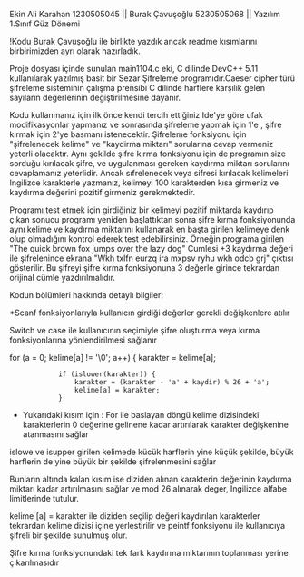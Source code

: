 Ekin Ali Karahan 1230505045 || Burak Çavuşoğlu 5230505068 || Yazılım 1.Sınıf Güz Dönemi


!Kodu Burak Çavuşoğlu ile birlikte yazdık ancak readme kısımlarını birbirimizden ayrı olarak hazırladık.


Proje dosyası içinde sunulan main1104.c eki, C dilinde DevC++ 5.11 kullanılarak yazılmış basit bir Sezar Şifreleme programıdır.Caeser cipher türü şifreleme sisteminin çalışma prensibi C dilinde harflere karşılık gelen sayıların değerlerinin değiştirilmesine dayanır.

Kodu kullanmanız için ilk önce kendi tercih ettiğiniz Ide'ye göre ufak modifikasyonlar yapmanız ve sonrasında şifreleme yapmak için 1'e , şifre kırmak için 2'ye basmanı istenecektir.
Şifreleme fonksiyonu için "şifrelenecek kelime" ve "kaydirma miktarı" sorularına cevap vermeniz yeterli olacaktır. Aynı şekilde şifre kırma fonksiyonu için de programın size sorduğu kırılacak şifre, ve uygulanması gereken kaydırma miktarı sorularını cevaplamanız yeterlidir. Ancak sıfrelenecek veya sifresi kırılacak kelimeleri Ingilizce karakterle yazmanız, kelimeyi 100 karakterden kısa girmeniz ve kaydırma değerini pozitif girmeniz gerekmektedir.

Programı test etmek için girdiğiniz bir kelimeyi pozitif miktarda kaydırıp çıkan sonucu programı yeniden başlattıktan sonra şifre kırma fonksiyonunda aynı kelime ve kaydırma miktarını kullanarak en başta
girilen kelimeye denk olup olmadığını kontrol ederek test edebilirsiniz. Örneğin programa girilen "The quick brown fox jumps over the lazy dog" Cumlesi +3 kaydırma değeri ile şifrelenince ekrana
"Wkh txlfn eurzq ira mxpsv ryhu wkh odcb grj" çıktısı gösterilir. Bu şifreyi şifre kırma fonksiyonuna 3 değerle girince tekrardan orijinal cümle yazdırılmalıdır.

Kodun bölümleri hakkında detaylı bilgiler:


*Scanf fonksiyonlarıyla kullanıcın girdiği değerler gerekli değişkenlere atılır
 
Switch ve case ile kullanıcının seçimiyle şifre oluşturma veya kırma fonksiyonlarına yönlendirilmesi sağlanır
       

for (a = 0; kelime[a] != '\0'; a++) {
            karakter = kelime[a];

                if (islower(karakter)) {
                    karakter = (karakter - 'a' + kaydir) % 26 + 'a';
                    kelime[a] = karakter;
                } 

* Yukarıdaki kısım için :
For ile baslayan döngü kelime dizisindeki karakterlerin 0 değerine gelinene kadar artırılarak karakter değişkenine atanmasını sağlar

islowe ve isupper girilen kelimede kücük harflerin yine küçük şekilde, büyük harflerin de yine büyük bir şekilde şifrelenmesini sağlar

Bunların altında kalan kısım ise diziden alınan karakterin değerinin kaydırma miktarı kadar artırılmasını sağlar ve mod 26 alınarak deger, Ingilizce alfabe limitlerinde tutulur.

kelime [a] = karakter ile diziden seçilip değeri kaydırılan karakterler tekrardan kelime dizisi içine yerlestirilir ve peintf fonksiyonu ile kullanıcıya şifreli bir şekilde sunulmuş olur.

Şifre kırma fonksiyonundaki tek fark kaydırma miktarının toplanması yerine çıkarılmasıdır


